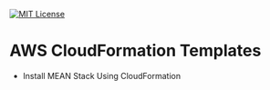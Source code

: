 [![MIT License](http://img.shields.io/badge/license-MIT-blue.svg?style=flat)](LICENSE)

# AWS CloudFormation Templates

* Install MEAN Stack Using CloudFormation
